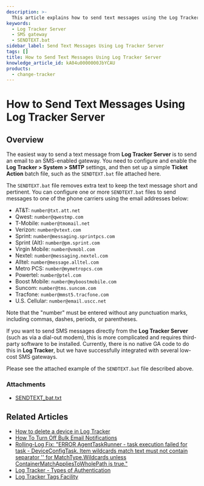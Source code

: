 ```yaml
---
description: >-
  This article explains how to send text messages using the Log Tracker Server by configuring SMTP settings and using a batch file.
keywords:
  - Log Tracker Server
  - SMS gateway
  - SENDTEXT.bat
sidebar_label: Send Text Messages Using Log Tracker Server
tags: []
title: How to Send Text Messages Using Log Tracker Server
knowledge_article_id: kA04u0000000JbYCAU
products:
  - change-tracker
---
```


# How to Send Text Messages Using Log Tracker Server

## Overview

The easiest way to send a text message from **Log Tracker Server** is to send an email to an SMS-enabled gateway. You need to configure and enable the **Log Tracker > System > SMTP** settings, and then set up a simple **Ticket Action** batch file, such as the `SENDTEXT.bat` file attached here.

The `SENDTEXT.bat` file removes extra text to keep the text message short and pertinent. You can configure one or more `SENDTEXT.bat` files to send messages to one of the phone carriers using the email addresses below:

- AT&T: `number@txt.att.net`
- Qwest: `number@qwestmp.com`
- T-Mobile: `number@tmomail.net`
- Verizon: `number@vtext.com`
- Sprint: `number@messaging.sprintpcs.com`
- Sprint (Alt): `number@pm.sprint.com`
- Virgin Mobile: `number@vmobl.com`
- Nextel: `number@messaging.nextel.com`
- Alltel: `number@message.alltel.com`
- Metro PCS: `number@mymetropcs.com`
- Powertel: `number@ptel.com`
- Boost Mobile: `number@myboostmobile.com`
- Suncom: `number@tms.suncom.com`
- Tracfone: `number@mmst5.tracfone.com`
- U.S. Cellular: `number@email.uscc.net`

Note that the "number" must be entered without any punctuation marks, including commas, dashes, periods, or parentheses.

If you want to send SMS messages directly from the **Log Tracker Server** (such as via a dial-out modem), this is more complicated and requires third-party software to be installed. Currently, there is no native GA code to do this in **Log Tracker**, but we have successfully integrated with several low-cost SMS gateways.

Please see the attached example of the `SENDTEXT.bat` file described above.

### Attachments

- [SENDTEXT_bat.txt](#)

## Related Articles

- [How to delete a device in Log Tracker](#)
- [How To Turn Off Bulk Email Notifications](#)
- [Rolling-Log Fix: "ERROR AgentTaskRunner - task execution failed for task - DeviceConfigTask. Item wildcards match text must not contain separator '\' for MatchType.Wildcards unless ContainerMatchAppliesToWholePath is true."]( #)
- [Log Tracker - Types of Authentication](#)
- [Log Tracker Tags Facility](#)